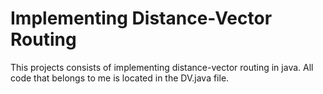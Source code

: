 # Implementing Distance-Vector Routing

This projects consists of implementing distance-vector routing in java.
All code that belongs to me is located in the DV.java file.
